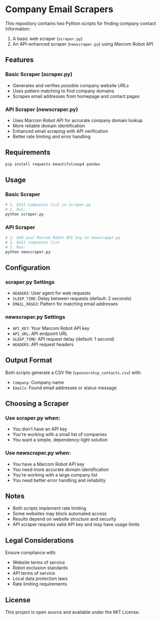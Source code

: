 # Company Email Scrapers

This repository contains two Python scripts for finding company contact information:
1. A basic web scraper (`scraper.py`)
2. An API-enhanced scraper (`newscraper.py`) using Marcom Robot API

## Features

### Basic Scraper (scraper.py)
- Generates and verifies possible company website URLs
- Uses pattern matching to find company domains
- Scrapes email addresses from homepage and contact pages

### API Scraper (newscraper.py)
- Uses Marcom Robot API for accurate company domain lookup
- More reliable domain identification
- Enhanced email scraping with API verification
- Better rate limiting and error handling

## Requirements

```bash
pip install requests beautifulsoup4 pandas
```

## Usage

### Basic Scraper
```python
# 1. Edit companies list in scraper.py
# 2. Run:
python scraper.py
```

### API Scraper
```python
# 1. Add your Marcom Robot API key to newscraper.py
# 2. Edit companies list
# 3. Run:
python newscraper.py
```

## Configuration

### scraper.py Settings
- `HEADERS`: User agent for web requests
- `SLEEP_TIME`: Delay between requests (default: 2 seconds)
- `EMAIL_REGEX`: Pattern for matching email addresses

### newscraper.py Settings
- `API_KEY`: Your Marcom Robot API key
- `API_URL`: API endpoint URL
- `SLEEP_TIME`: API request delay (default: 1 second)
- `HEADERS`: API request headers

## Output Format

Both scripts generate a CSV file (`sponsorship_contacts.csv`) with:
- `Company`: Company name
- `Emails`: Found email addresses or status message

## Choosing a Scraper

### Use scraper.py when:
- You don't have an API key
- You're working with a small list of companies
- You want a simple, dependency-light solution

### Use newscraper.py when:
- You have a Marcom Robot API key
- You need more accurate domain identification
- You're working with a large company list
- You need better error handling and reliability

## Notes

- Both scripts implement rate limiting
- Some websites may block automated access
- Results depend on website structure and security
- API scraper requires valid API key and may have usage limits

## Legal Considerations

Ensure compliance with:
- Website terms of service
- Robot exclusion standards
- API terms of service
- Local data protection laws
- Rate limiting requirements

## License

This project is open source and available under the MIT License.